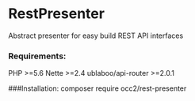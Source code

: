 # RestPresenter
Abstract presenter for easy build REST API interfaces

### Requirements:
PHP >=5.6
Nette >=2.4
ublaboo/api-router >=2.0.1

###Installation:
composer require occ2/rest-presenter
